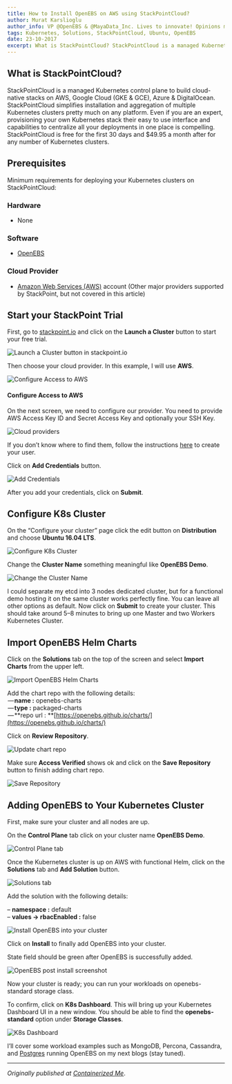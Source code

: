 ```yaml
---
title: How to Install OpenEBS on AWS using StackPointCloud?
author: Murat Karslioglu
author_info: VP @OpenEBS & @MayaData_Inc. Lives to innovate! Opinions my own!
tags: Kubernetes, Solutions, StackPointCloud, Ubuntu, OpenEBS
date: 23-10-2017
excerpt: What is StackPointCloud? StackPointCloud is a managed Kubernetes control plane to build cloud-native stacks on AWS, Google Cloud (GKE & GCE), Azure & DigitalOcean. 
---
```


## What is StackPointCloud?

StackPointCloud is a managed Kubernetes control plane to build cloud-native stacks on AWS, Google Cloud (GKE & GCE), Azure & DigitalOcean. StackPointCloud simplifies installation and aggregation of multiple Kubernetes clusters pretty much on any platform. Even if you are an expert, provisioning your own Kubernetes stack their easy to use interface and capabilities to centralize all your deployments in one place is compelling. StackPointCloud is free for the first 30 days and $49.95 a month after for any number of Kubernetes clusters.

## Prerequisites

Minimum requirements for deploying your Kubernetes clusters on StackPointCloud:

### Hardware

- None

### Software

- [OpenEBS](https://github.com/openebs/openebs)

### Cloud Provider

- [Amazon Web Services (AWS)](https://aws.amazon.com/) account (Other major providers supported by StackPoint, but not covered in this article)

## Start your StackPoint Trial

First, go to [stackpoint.io](https://stackpoint.io/) and click on the **Launch a Cluster** button to start your free trial.

![Launch a Cluster button in stackpoint.io](https://cdn-images-1.medium.com/max/800/0*3Iro4mlPVlQolQfh.png)

Then choose your cloud provider. In this example, I will use **AWS**.

![Configure Access to AWS](https://cdn-images-1.medium.com/max/800/0*s0vkUYR7sJXoR6IU.png)

#### Configure Access to AWS

On the next screen, we need to configure our provider. You need to provide AWS Access Key ID and Secret Access Key and optionally your SSH Key.

![Cloud providers](https://cdn-images-1.medium.com/max/800/0*_2SUsICymTDtGlwK.png)

If you don’t know where to find them, follow the instructions [here](https://stackpointcloud.com/community/tutorial/how-to-create-auth-credentials-on-amazon-web-services-aws) to create your user.

Click on **Add Credentials** button.

![Add Credentials](https://cdn-images-1.medium.com/max/800/0*5LX2XDbBqhnm1au8.png)

After you add your credentials, click on **Submit**.

## Configure K8s Cluster

On the “Configure your cluster” page click the edit button on **Distribution** and choose **Ubuntu 16.04 LTS**.

![Configure K8s Cluster](https://cdn-images-1.medium.com/max/800/0*ty0IA_1uuDxaCQoX.png)

Change the **Cluster Name** something meaningful like **OpenEBS Demo**.

![Change the Cluster Name](https://cdn-images-1.medium.com/max/800/0*50cyzQI-2DZIX-AG.png)

I could separate my etcd into 3 nodes dedicated cluster, but for a functional demo hosting it on the same cluster works perfectly fine. You can leave all other options as default. Now click on **Submit** to create your cluster. This should take around 5–8 minutes to bring up one Master and two Workers Kubernetes Cluster.

## Import OpenEBS Helm Charts

Click on the **Solutions** tab on the top of the screen and select **Import Charts** from the upper left.

![Import OpenEBS Helm Charts](https://cdn-images-1.medium.com/max/800/0*vZr9hqN35SCCsx-a.png)

Add the chart repo with the following details:  
 — **name :** openebs-charts  
 — **type :** packaged-charts  
 — **repo url : **[https://openebs.github.io/charts/](https://openebs.github.io/charts/)

Click on **Review Repository**.

![Update chart repo](https://cdn-images-1.medium.com/max/800/0*lkT38CLmsESK2i1T.png)

Make sure **Access Verified** shows ok and click on the **Save Repository** button to finish adding chart repo.

![Save Repository](https://cdn-images-1.medium.com/max/800/0*tS9uArAROjoOLc05.png)

## Adding OpenEBS to Your Kubernetes Cluster

First, make sure your cluster and all nodes are up.

On the **Control Plane** tab click on your cluster name **OpenEBS Demo**.

![Control Plane tab](https://cdn-images-1.medium.com/max/800/0*0wxTlbbO_yPMJZ8F.png)

Once the Kubernetes cluster is up on AWS with functional Helm, click on the **Solutions** tab and **Add Solution** button.

![Solutions tab](https://cdn-images-1.medium.com/max/800/0*QofakUAHAb_DRYWp.png)

Add the solution with the following details:

– **namespace :** default  
– **values -> rbacEnabled :** false  

![Install OpenEBS into your cluster](https://cdn-images-1.medium.com/max/800/0*JiSAsRHf5SND0Cbp.png)

Click on **Install** to finally add OpenEBS into your cluster.

State field should be green after OpenEBS is successfully added.

![OpenEBS post install screenshot](https://cdn-images-1.medium.com/max/800/0*1nY357dtw3PNOfAi.png)

Now your cluster is ready; you can run your workloads on openebs-standard storage class.

To confirm, click on **K8s Dashboard**. This will bring up your Kubernetes Dashboard UI in a new window. You should be able to find the **openebs-standard** option under **Storage Classes**.

![ K8s Dashboard](https://cdn-images-1.medium.com/max/800/0*E5eYS81HcguHaG1r.png)

I’ll cover some workload examples such as MongoDB, Percona, Cassandra, and [Postgres](http://containerized.me/how-to-deploy-a-postgresql-cluster-on-kubernetes-openebs/) running OpenEBS on my next blogs (stay tuned).

---

*Originally published at [Containerized Me](http://containerized.me/how-to-install-openebs-on-aws-using-stackpointcloud/)*.
